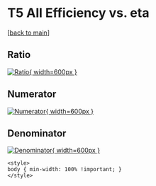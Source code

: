 # T5 All Efficiency vs. eta

[[back to main](./)]



## Ratio

[![Ratio](../mtv/var/T5_0_eff_eta.png){ width=600px }](../mtv/var/T5_0_eff_eta.pdf)

## Numerator

[![Numerator](../mtv/num/T5_0_eff_eta_num0.png){ width=600px }](../mtv/num/T5_0_eff_eta_num0.pdf)

## Denominator

[![Denominator](../mtv/den/T5_0_eff_eta_den.png){ width=600px }](../mtv/den/T5_0_eff_eta_den.pdf)


``` {=html}
<style>
body { min-width: 100% !important; }
</style>
```
